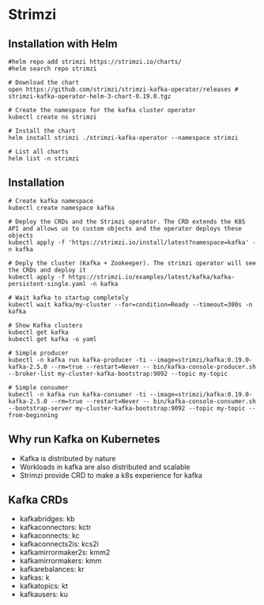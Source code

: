 # Strimzi

## Installation with Helm

```shell
#helm repo add strimzi https://strimzi.io/charts/
#helm search repo strimzi

# Download the chart
open https://github.com/strimzi/strimzi-kafka-operator/releases # strimzi-kafka-operator-helm-3-chart-0.19.0.tgz

# Create the namespace for the kafka cluster operator
kubectl create ns strimzi

# Install the chart
helm install strimzi ./strimzi-kafka-operator --namespace strimzi

# List all charts
helm list -n strimzi
```

## Installation

```shell
# Create kafka namespace
kubectl create namespace kafka

# Deploy the CRDs and the Strimzi operator. The CRD extends the K8S API and allows us to custom objects and the operator deploys these objects
kubectl apply -f 'https://strimzi.io/install/latest?namespace=kafka' -n kafka

# Deply the cluster (Kafka + Zookeeper). The strimzi operator will see the CRDs and deploy it
kubectl apply -f https://strimzi.io/examples/latest/kafka/kafka-persistent-single.yaml -n kafka

# Wait kafka to startup completely
kubectl wait kafka/my-cluster --for=condition=Ready --timeout=300s -n kafka

# Show Kafka clusters
kubectl get kafka
kubectl get kafka -o yaml

# Simple producer
kubectl -n kafka run kafka-producer -ti --image=strimzi/kafka:0.19.0-kafka-2.5.0 --rm=true --restart=Never -- bin/kafka-console-producer.sh --broker-list my-cluster-kafka-bootstrap:9092 --topic my-topic

# Simple consumer
kubectl -n kafka run kafka-consumer -ti --image=strimzi/kafka:0.19.0-kafka-2.5.0 --rm=true --restart=Never -- bin/kafka-console-consumer.sh --bootstrap-server my-cluster-kafka-bootstrap:9092 --topic my-topic --from-beginning
```

## Why run Kafka on Kubernetes

- Kafka is distributed by nature
- Workloads in kafka are also distributed and scalable
- Strimzi provide CRD to make a k8s experience for kafka

## Kafka CRDs

- kafkabridges: kb
- kafkaconnectors: kctr
- kafkaconnects: kc
- kafkaconnects2is: kcs2i
- kafkamirrormaker2s: kmm2
- kafkamirrormakers: kmm
- kafkarebalances: kr
- kafkas: k
- kafkatopics: kt
- kafkausers: ku
